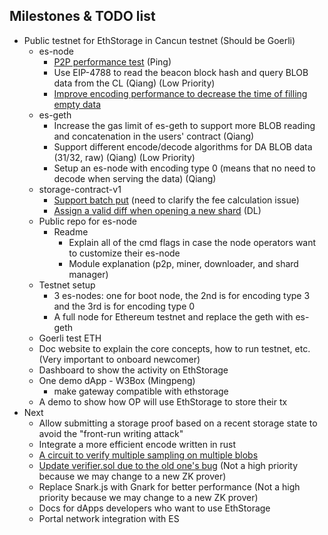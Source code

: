 ## Milestones & TODO list

- Public testnet for EthStorage in Cancun testnet (Should be Goerli)
  - es-node
    - [P2P performance test](https://github.com/ethstorage/go-ethstorage/pull/66) (Ping)
    - Use EIP-4788 to read the beacon block hash and query BLOB data from the CL (Qiang) (Low Priority)
    - [Improve encoding performance to decrease the time of filling empty data](https://github.com/ethstorage/es-node/issues/6)
  - es-geth
    - Increase the gas limit of es-geth to support more BLOB reading and concatenation in the users' contract (Qiang)
    - Support different encode/decode algorithms for DA BLOB data (31/32, raw) (Qiang) (Low Priority)
    - Setup an es-node with encoding type 0 (means that no need to decode when serving the data) (Qiang)
  - storage-contract-v1
    - [Support batch put](https://github.com/ethstorage/storage-contracts-v1/issues/17) (need to clarify the fee calculation issue)
    - [Assign a valid diff when opening a new shard](https://github.com/ethstorage/storage-contracts-v1/issues/23) (DL)
  - Public repo for es-node
    - Readme
      - Explain all of the cmd flags in case the node operators want to customize their es-node
      - Module explanation (p2p, miner, downloader, and shard manager)
  - Testnet setup
    - 3 es-nodes: one for boot node, the 2nd is for encoding type 3 and the 3rd is for encoding type 0
    - A full node for Ethereum testnet and replace the geth with es-geth
  - Goerli test ETH
  - Doc website to explain the core concepts, how to run testnet, etc. (Very important to onboard newcomer)
  - Dashboard to show the activity on EthStorage
  - One demo dApp - W3Box (Mingpeng)
      - make gateway compatible with ethstorage
  - A demo to show how OP will use EthStorage to store their tx
- Next
  - Allow submitting a storage proof based on a recent storage state to avoid the "front-run writing attack"
  - Integrate a more efficient encode written in rust
  - [A circuit to verify multiple sampling on multiple blobs](https://github.com/ethstorage/storage-contracts-v1/issues/20)
  - [Update verifier.sol due to the old one's bug](https://github.com/ethstorage/storage-contracts-v1/pull/10) (Not a high priority because we may change to a new ZK prover)
  - Replace Snark.js with Gnark for better performance (Not a high priority because we may change to a new ZK prover)
  - Docs for dApps developers who want to use EthStorage
  - Portal network integration with ES
